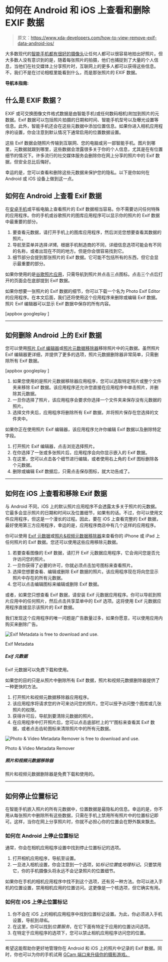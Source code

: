 # 如何在 Android 和 iOS 上查看和删除 EXIF 数据

> 原文：<https://www.xda-developers.com/how-to-view-remove-exif-data-android-ios/>

大多数现代的[智能手机都有很好的摄像头](https://www.xda-developers.com/best-smartphone-cameras/)让任何人都可以很容易地拍出好照片。但大多数人没有意识到的是，随着每张照片的拍摄，他们也捕捉到了大量的个人信息，当他们在社交媒体上分享照片时，互联网上的更多人都可以获得这些信息。不，我们不是在讨论相框里能看到什么，而是那张照片的 EXIF 数据。

**导航本指南:**

## 什么是 EXIF 数据？

EXIF 或可交换图像文件格式数据是由智能手机(或任何数码相机)附加到照片的元数据。Exif 数据可以包括照片拍摄的日期和时间、智能手机型号以及曝光设置等信息。此外，智能手机还会在这些元数据中添加位置信息。如果你进入相机应用程序的设置，你会注意到默认情况下通常启用的位置数据设置。

这些 Exif 数据会随照片传输到互联网、您的电脑或另一部智能手机。图片到哪里，元数据就跟到哪里，这些数据会泄露很多关于你的个人信息，尤其是在有位置细节的情况下。许多流行的社交媒体服务会删除你在网上分享的照片中的 Exif 数据，但安全总比后悔好。

幸运的是，您可以查看和删除这些元数据来保护您的隐私。以下是你如何在 Android 或 iOS 设备上做到这一点。

## 如何在 Android 上查看 Exif 数据

在[安卓手机](https://www.xda-developers.com/best-android-phones/)或平板电脑上查看照片的 Exif 数据相当容易。你不需要访问任何特殊的应用程序。你的手机或谷歌照片的图库应用程序可以显示你的照片的 Exif 数据中最重要的部分。

1.  要查看元数据，请打开手机上的图库应用程序，然后浏览您想要查看其数据的照片。
2.  导航至菜单并选择*详情*。根据手机制造商的不同，详细信息选项可能会有不同的名称，或者出现在不同的地方。但是你会很容易找到它。
3.  细节部分会提到那张照片的 Exif 数据。它可能不包括所有的东西，但它会显示最重要的部分。

如果你使用的是[谷歌照片应用](https://play.google.com/store/apps/details?id=com.google.android.apps.photos)，只需导航到照片并点击三点图标。点击三个点后打开的页面会在底部提到 Exif 数据。

如果你想要一张照片的 Exif 数据的细节，你可以下载一个名为 Photo Exif Editor 的应用程序。在本文后面，我们还将使用这个应用程序来删除或编辑 Exif 数据。照片 Exif 编辑器可以显示 Exif 数据中保存的所有内容。

[appbox googleplay ]

* * *

## 如何删除 Android 上的 Exif 数据

您可以使用[照片 Exif 编辑器](https://play.google.com/store/apps/details?id=net.xnano.android.photoexifeditor)或[照片元数据移除器](https://play.google.com/store/apps/details?id=apps.syrupy.metadatacleaner)移除照片中的元数据。虽然照片 Exif 编辑器更详细，并提供了更多的选项，照片元数据删除器非常简单，只需删除所有 Exif 数据。

[appbox googleplay ]

1.  如果您使用的是照片元数据移除器应用程序，您可以选取特定照片或整个文件夹来移除 Exif 数据。该应用程序还允许您直接在应用程序中单击照片，并删除其元数据。
2.  一旦你选择了照片，该应用程序会要求你选择一个文件夹来保存没有元数据的照片。
3.  选择文件夹后，应用程序将删除所有 Exif 数据，并将照片保存在您选择的文件夹中。

如果你正在使用照片 Exif 编辑器，该应用程序允许你编辑 Exif 数据以及删除特定字段。

1.  打开照片 Exif 编辑器，点击浏览选择照片。
2.  在你选择了一张或多张照片后，应用程序会向你显示嵌入的 Exif 数据。
3.  在这里，您可以点击各个细节进行编辑，或者使用右上角的 Exif 图标删除各个元数据。
4.  删除或编辑 Exif 数据后，只需点击保存图标，就大功告成了。

* * *

## 如何在 iOS 上查看和移除 Exif 数据

与 Android 不同，iOS 上的默认照片应用程序不会透露太多关于照片的元数据。它最多会显示照片的日期和时间以及位置细节，如果有的话。不过，你可以使用文件应用程序，但这是一个漫长的过程。因此，要在 iOS 上查看完整的 Exif 数据，最好使用第三方应用程序，幸运的是，应用程序商店中有几个这样的应用程序。

你可以使用 [Exif 元数据](https://apps.apple.com/us/app/exif-metadata/id1455197364)或[照片&视频元数据移除器](https://apps.apple.com/us/app/photo-video-metadata-remover/id1079710135)来查看你的 iPhone 或 iPad 上任何照片的 Exif 数据。您还可以使用这些应用移除元数据。

1.  若要查看图像的 Exif 数据，请打开 Exif 元数据应用程序，它会询问您是否允许访问您的照片。
2.  一旦你获得了必要的许可，你就必须点击加号图标来查看照片。
3.  选择您想要查看、编辑或删除 Exif 数据的照片。该应用程序现在将向您显示照片中存在的所有元数据。
4.  您可以点击编辑图标来编辑或删除 Exif 数据。

或者，如果您只想查看 Exif 数据，请安装 Exif 元数据应用程序。你可以导航到照片应用中的任何照片，然后点击共享菜单中的 Exif 选项。这将使用 Exif 元数据应用程序直接显示该照片的 Exif 数据。

我们发现这个应用程序的唯一问题是广告数量过多，如果你愿意，可以使用应用内购买来删除广告。

 <picture>![Exif Metadata is free to download and use.](img/64d44e96e5f27c87238e519cbf0e2eae.png)</picture> 

Exif Metadata

##### Exif 元数据

Exif 元数据可以免费下载和使用。

如果您的目的只是从照片中删除所有 Exif 数据，照片和视频元数据删除器提供了一种更快的方法。

1.  打开照片和视频元数据移除器应用程序。
2.  该应用程序将请求您的许可来访问您的照片。您可以授予访问整个图库或几张照片的权限。
3.  获得许可后，导航到要清除元数据的照片。
4.  在应用程序中打开照片后，您可以点击底部栏上的“I”图标来查看其 Exif 数据，或者点击齿轮图标来清除照片中的所有元数据。

 <picture>![Photo & Video Metadata Remover is free to download and use.](img/2a7e36745bcad0647772a06d1ad93cfc.png)</picture> 

Photo & Video Metadata Remover

##### 照片和视频元数据移除器

照片和视频元数据删除器是免费下载和使用的。

* * *

## 如何停止位置标记

在智能手机嵌入照片的所有元数据中，位置数据是最隐私的信息。幸运的是，你不用从每张照片中删除所有这些数据，只需在手机上禁用所有照片中的位置标记即可。这样，当你在网上分享照片时，你就不必担心你的位置会在野外飘来飘去。

### 如何在 Android 上停止位置标记

通常，你会在相机应用程序设置中找到停止位置标记的选项。

1.  打开相机应用程序，导航至设置。
2.  一旦进入相机设置，你会注意到一个选项，如*标记位置*或*地理标记*。只要禁用它，你的手机摄像头将永远不会记录照片的位置细节。

如果你在手机的相机应用程序中找不到这个选项，还有另一种方法。你可以进入手机的位置设置，禁用相机应用的位置访问。这更像是一个核选项，但它确实有用。

### 如何在 iOS 上停止位置标记

1.  你不会在 iOS 上的相机应用程序中找到位置标记设置。为此，你必须进入手机设置，导航到*隐私*。
2.  在这里，你可以找到*位置服务*，在它下面有特定于应用的位置访问选项。
3.  在特定于应用程序的选项下，您可以禁止相机应用程序访问您的位置。

* * *

希望这能帮助你更好地管理你在 Android 和 iOS 上的照片中记录的 Exif 数据。同时，你也可以为你的手机试用 [GCam 端口来升级你的摄影游戏。](https://www.xda-developers.com/google-camera-port-hub/)
